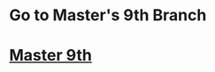 <h1>Go to Master's 9th  Branch</h1>
<h1><a href= 'https://github.com/AvinandanBose/todolistapp_updates/tree/master_eight'>Master 9th</a></h1>
